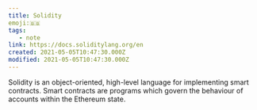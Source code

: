 ```yaml
---
title: Solidity
emoji:🇧🇧
tags:
   - note
link: https://docs.soliditylang.org/en
created: 2021-05-05T10:47:30.000Z
modified: 2021-05-05T10:47:30.000Z
---
```


Solidity is an object-oriented, high-level language for implementing smart contracts. Smart contracts are programs which govern the behaviour of accounts within the Ethereum state.
